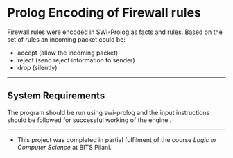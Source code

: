 # Prolog Encoding of Firewall rules

Firewall rules were encoded in SWI-Prolog as facts and rules. Based on the set of rules an incoming packet could be:
* accept (allow the incoming packet) 
* reject (send reject information to sender) 
* drop (silently) 

***

## System Requirements

The program should be run using swi-prolog and the input instructions should be followed for successful working of the engine .

*** 

* This project was completed in partial fulfilment of the course *Logic in Computer Science* at BITS Pilani.
